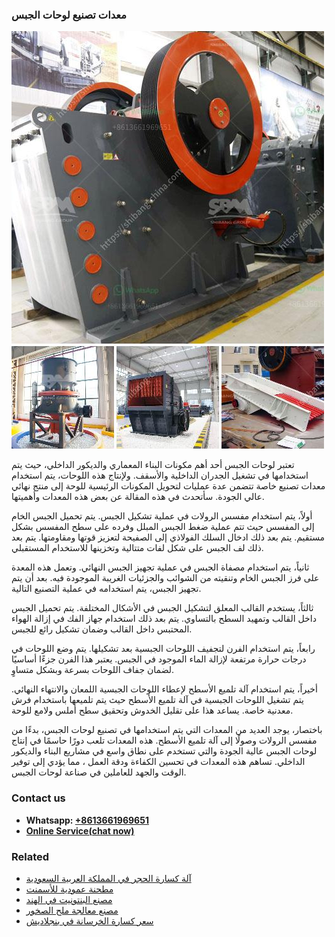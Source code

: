 <h3>معدات تصنيع لوحات الجبس</h3><img src='1701854205.jpg' alt=''><p>تعتبر لوحات الجبس أحد أهم مكونات البناء المعماري والديكور الداخلي، حيث يتم استخدامها في تشغيل الجدران الداخلية والأسقف. ولإنتاج هذه اللوحات، يتم استخدام معدات تصنيع خاصة تتضمن عدة عمليات لتحويل المكونات الرئيسية للوحة إلى منتج نهائي عالي الجودة. سأتحدث في هذه المقالة عن بعض هذه المعدات وأهميتها.</p><p>أولاً، يتم استخدام مفسس الرولات في عملية تشكيل الجبس. يتم تحميل الجبس الخام إلى المفسس حيث تتم عملية ضغط الجبس المبلل وفرده على سطح المفسس بشكل مستقيم. يتم بعد ذلك ادخال السلك الفولاذي إلى الصفيحة لتعزيز قوتها ومقاومتها. يتم بعد ذلك لف الجبس على شكل لفات متتالية وتخزينها للاستخدام المستقبلي.</p><p>ثانياً، يتم استخدام مصفاة الجبس في عملية تجهيز الجبس النهائي. وتعمل هذه المعدة على فرز الجبس الخام وتنقيته من الشوائب والجزئيات الغريبة الموجودة فيه. بعد أن يتم تجهيز الجبس، يتم استخدامه في عملية التصنيع التالية.</p><p>ثالثاً، يستخدم القالب المعلق لتشكيل الجبس في الأشكال المختلفة. يتم تحميل الجبس داخل القالب وتمهيد السطح بالتساوي. يتم بعد ذلك استخدام جهاز الفك في إزالة الهواء المحتبس داخل القالب وضمان تشكيل رائع للجبس.</p><p>رابعاً، يتم استخدام الفرن لتجفيف اللوحات الجبسية بعد تشكيلها. يتم وضع اللوحات في درجات حرارة مرتفعة لإزالة الماء الموجود في الجبس. يعتبر هذا الفرن جزءًا أساسيًا لضمان جفاف اللوحات بسرعة وبشكل متساوٍ.</p><p>أخيراً، يتم استخدام آلة تلميع الأسطح لإعطاء اللوحات الجبسية اللمعان والانتهاء النهائي. يتم تشغيل اللوحات الجبسية في آلة تلميع الأسطح حيث يتم تلميعها باستخدام فرش معدنية خاصة. يساعد هذا على تقليل الخدوش وتحقيق سطح أملس ولامع للوحة.</p><p>باختصار، يوجد العديد من المعدات التي يتم استخدامها في تصنيع لوحات الجبس، بدءًا من مفسس الرولات وصولًا إلى آلة تلميع الأسطح. هذه المعدات تلعب دورًا حاسمًا في إنتاج لوحات الجبس عالية الجودة والتي تستخدم على نطاق واسع في مشاريع البناء والديكور الداخلي. تساهم هذه المعدات في تحسين الكفاءة ودقة العمل ، مما يؤدي إلى توفير الوقت والجهد للعاملين في صناعة لوحات الجبس.</p><h3>Contact us</h3><ul><li><strong>Whatsapp:&nbsp;<a href="https://wa.me/8613661969651">+8613661969651</a></strong></li><li><a href="https://swt.shibang-china.com/?git&amp;zhl&amp;معدات تصنيع لوحات الجبس"><strong>Online Service(chat now)</strong></a></li></ul><h3>Related</h3><ul><li><a href='آلة كسارة الحجر في المملكة العربية السعودية.md'>آلة كسارة الحجر في المملكة العربية السعودية</a></li><li><a href='مطحنة عمودية للأسمنت.md'>مطحنة عمودية للأسمنت</a></li><li><a href='مصنع البنتونيت في الهند.md'>مصنع البنتونيت في الهند</a></li><li><a href='مصنع معالجة ملح الصخور.md'>مصنع معالجة ملح الصخور</a></li><li><a href='سعر كسارة الخرسانة في بنجلاديش.md'>سعر كسارة الخرسانة في بنجلاديش</a></li></ul>